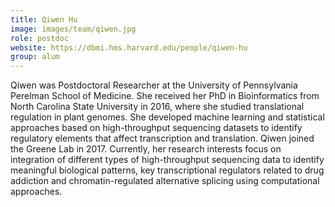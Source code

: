 ```yaml
---
title: Qiwen Hu
image: images/team/qiwen.jpg
role: postdoc
website: https://dbmi.hms.harvard.edu/people/qiwen-hu
group: alum
---
```


Qiwen was Postdoctoral Researcher at the University of Pennsylvania Perelman School of Medicine.
She received her PhD in Bioinformatics from North Carolina State University in 2016, where she studied translational regulation in plant genomes.
She developed machine learning and statistical approaches based on high-throughput sequencing datasets to identify regulatory elements that affect transcription and translation.
Qiwen joined the Greene Lab in 2017.
Currently, her research interests focus on integration of different types of high-throughput sequencing data to identify meaningful biological patterns, key transcriptional regulators related to drug addiction and chromatin-regulated alternative splicing using computational approaches.
